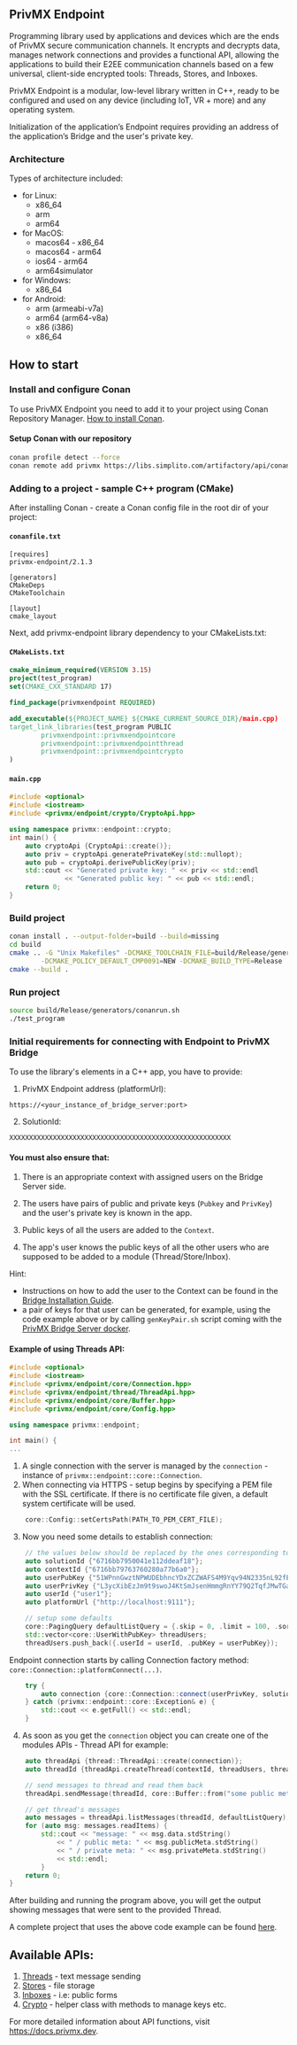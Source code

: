## PrivMX Endpoint
Programming library used by applications and devices which are the ends of PrivMX secure communication channels. It encrypts and decrypts data, manages network connections and provides a functional API, allowing the applications to build their E2EE communication channels based on a few universal, client-side encrypted tools: Threads, Stores, and Inboxes.

PrivMX Endpoint is a modular, low-level library written in C++, ready to be configured and used on any device (including IoT, VR + more) and any operating system.

Initialization of the application’s Endpoint requires providing an address of the application’s Bridge and the user's private key.

### Architecture
Types of architecture included:
- for Linux:
	- x86_64
	- arm
	- arm64
- for MacOS:
	- macos64 - x86_64
	- macos64 - arm64
	- ios64 - arm64
	- arm64simulator
- for Windows:
	- x86_64
- for Android:
	- arm (armeabi-v7a)
	- arm64 (arm64-v8a)
	- x86 (i386)
	- x86_64

## How to start

### Install and configure Conan
To use PrivMX Endpoint you need to add it to your project using Conan Repository Manager. 
[How to install Conan](https://docs.conan.io/2/installation.html).

#### Setup Conan with our repository
```bash
conan profile detect --force
conan remote add privmx https://libs.simplito.com/artifactory/api/conan/privmx
```

### Adding to a project - sample C++ program (CMake)


After installing Conan - create a Conan config file in the root dir of your project:

#### **`conanfile.txt`**
```
[requires]
privmx-endpoint/2.1.3

[generators]
CMakeDeps
CMakeToolchain

[layout]
cmake_layout
```


Next, add privmx-endpoint library dependency to your CMakeLists.txt:
#### **`CMakeLists.txt`**
```cmake
cmake_minimum_required(VERSION 3.15)
project(test_program)
set(CMAKE_CXX_STANDARD 17)

find_package(privmxendpoint REQUIRED)

add_executable(${PROJECT_NAME} ${CMAKE_CURRENT_SOURCE_DIR}/main.cpp)
target_link_libraries(test_program PUBLIC 
		privmxendpoint::privmxendpointcore 
		privmxendpoint::privmxendpointthread 
		privmxendpoint::privmxendpointcrypto
)
```

#### **`main.cpp`**
```cpp
#include <optional>
#include <iostream>
#include <privmx/endpoint/crypto/CryptoApi.hpp>

using namespace privmx::endpoint::crypto;
int main() {
    auto cryptoApi {CryptoApi::create()};
	auto priv = cryptoApi.generatePrivateKey(std::nullopt);
	auto pub = cryptoApi.derivePublicKey(priv);
	std::cout << "Generated private key: " << priv << std::endl
		      << "Generated public key: " << pub << std::endl;
	return 0;
}
```
### Build project

```bash
conan install . --output-folder=build --build=missing
cd build
cmake .. -G "Unix Makefiles" -DCMAKE_TOOLCHAIN_FILE=build/Release/generators/conan_toolchain.cmake \
        -DCMAKE_POLICY_DEFAULT_CMP0091=NEW -DCMAKE_BUILD_TYPE=Release
cmake --build .
```

### Run project

```bash
source build/Release/generators/conanrun.sh
./test_program
```

### Initial requirements for connecting with Endpoint to PrivMX Bridge

To use the library's elements in a C++ app, you have to provide:

1. PrivMX Endpoint address (platformUrl):

```
https://<your_instance_of_bridge_server:port>
```

2. SolutionId:

```
XXXXXXXXXXXXXXXXXXXXXXXXXXXXXXXXXXXXXXXXXXXXXXXXXXXXXXXX
```

#### You must also ensure that:

1. There is an appropriate context with assigned users on the Bridge Server side.

2. The users have pairs of public and private keys (`Pubkey` and `PrivKey`) and the user's private key is known in the app.

3. Public keys of all the users are added to the `Context`.
 
4. The app's user knows the public keys of all the other users who are supposed to be added to a module (Thread/Store/Inbox).

Hint: 
- Instructions on how to add the user to the Context can be found in the [Bridge Installation Guide](https://docs.privmx.dev/bridge/getting-started).
- a pair of keys for that user can be generated, for example, using the code example above or by calling `genKeyPair.sh` script coming with the [PrivMX Bridge Server docker](https://github.com/simplito/privmx-bridge-docker).

#### Example of using Threads API:

``` cpp
#include <optional>
#include <iostream>
#include <privmx/endpoint/core/Connection.hpp>
#include <privmx/endpoint/thread/ThreadApi.hpp>
#include <privmx/endpoint/core/Buffer.hpp>
#include <privmx/endpoint/core/Config.hpp>

using namespace privmx::endpoint;

int main() {
...
```
1. A single connection with the server is managed by the `connection` - instance of `privmx::endpoint::core::Connection`.
2. When connecting via HTTPS - setup begins by specifying a PEM file with the SSL certificate. If there is no certificate file given, a default system certificate will be used.

``` cpp
	core::Config::setCertsPath(PATH_TO_PEM_CERT_FILE);

```
3. Now you need some details to establish connection:

``` cpp
	// the values below should be replaced by the ones corresponding to your Brigde Server instance.
	auto solutionId {"6716bb7950041e112ddeaf18"};
	auto contextId {"6716bb79763760280a77b6a0"};
	auto userPubKey {"51WPnnGwztNPWUDEbhncYDxZCZWAFS4M9Yqv94N2335nL92fEn"};
	auto userPrivKey {"L3ycXibEzJm9t9swoJ4KtSmJsenHmmgRnYY79Q2TqfJMwTGaWfA7"};
	auto userId {"user1"};
	auto platformUrl {"http://localhost:9111"};

	// setup some defaults
	core::PagingQuery defaultListQuery = {.skip = 0, .limit = 100, .sortOrder = "desc"};
	std::vector<core::UserWithPubKey> threadUsers;
	threadUsers.push_back({.userId = userId, .pubKey = userPubKey});
```
Endpoint connection starts by calling Connection factory method: `core::Connection::platformConnect(...)`.

``` cpp
	try { 
		auto connection {core::Connection::connect(userPrivKey, solutionId, platformUrl)};
	} catch (privmx::endpoint::core::Exception& e) {
		std::cout << e.getFull() << std::endl;
	}
```

4. As soon as you get the `connection` object you can create one of the modules APIs - Thread API for example:


``` cpp
	auto threadApi {thread::ThreadApi::create(connection)};
	auto threadId {threadApi.createThread(contextId, threadUsers, threadUsers, core::Buffer::from("some thread's public meta-data"), core::Buffer::from("some thread's private meta-data"))};

	// send messages to thread and read them back
	threadApi.sendMessage(threadId, core::Buffer::from("some public meta-data"), core::Buffer::from("some private meta-data"), core::Buffer::from("message"));

	// get thread's messages
	auto messages = threadApi.listMessages(threadId, defaultListQuery);
	for (auto msg: messages.readItems) {
		std::cout << "message: " << msg.data.stdString()
			<< " / public meta: " << msg.publicMeta.stdString() 
			<< " / private meta: " << msg.privateMeta.stdString() 
			<< std::endl;
		}
	return 0;
}
```
After building and running the program above, you will get the output showing messages that were sent to the provided Thread.

A complete project that uses the above code example can be found [here](https://github.com/simplito/privmx-endpoint/tree/main/examples).

## Available APIs:

1. [Threads](https://docs.privmx.dev/reference/cpp/endpoint/thread/thread-api) - text message sending
2. [Stores](https://docs.privmx.dev/reference/cpp/endpoint/store/store-api) - file storage
3. [Inboxes](https://docs.privmx.dev/reference/cpp/endpoint/inbox/inbox-api) - i.e: public forms
4. [Crypto](https://docs.privmx.dev/reference/cpp/endpoint/crypto/crypto-api) - helper class with methods to manage keys etc.


For more detailed information about API functions, visit https://docs.privmx.dev.

